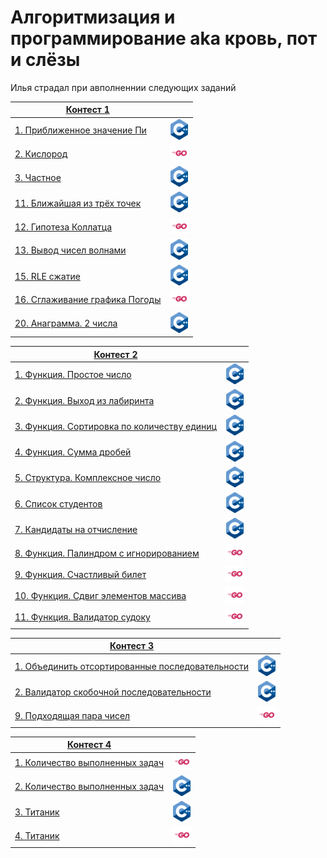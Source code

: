 # Алгоритмизация и программирование aka кровь, пот и слёзы

Илья страдал при авполненнии следующих заданий

|[Контест 1](https://contest.yandex.ru/contest/52142/problems/) |  |
| --- | :-: |
| [1. Приближенное значение Пи](./contest_01/01/main.cpp) | ![](./image/cpp.png) |
| [2. Кислород](./contest_1/02/main.go) | ![](./image/go.png) |
| [3. Частное](./contest_01/03/main.cpp) | ![](./image/cpp.png) |
| [11. Ближайшая из трёх точек](./contest_01/11/main.cpp) | ![](./image/cpp.png) |
| [12. Гипотеза Коллатца](./contest_01/12/main.go) | ![](./image/go.png) |
| [13. Вывод чисел волнами](./contest_01/13/main.cpp) | ![](./image/cpp.png) |
| [15. RLE сжатие](./contest_01/15/main.cpp) | ![](./image/cpp.png) |
| [16. Сглаживание графика Погоды](./contest_01/16/main.go) | ![](./image/go.png) |
| [20. Анаграмма. 2 числа](./contest_01/20/main.cpp) | ![](./image/cpp.png) |
 
|[Контест 2](https://contest.yandex.ru/contest/52676/problems/) |  |
| --- | :-: |
| [1. Функция. Простое число](./contest_02/01/main.cpp) | ![](./image/cpp.png) |
| [2. Функция. Выход из лабиринта](./contest_02/02/main.cpp) | ![](./image/cpp.png) |
| [3. Функция. Сортировка по количеству единиц](./contest_02/03/main.cpp) | ![](./image/cpp.png) |
| [4. Функция. Сумма дробей](./contest_02/04/main.cpp) | ![](./image/cpp.png) |
| [5. Структура. Комплексное число](./contest_02/05/main.cpp) | ![](./image/cpp.png) |
| [6. Список студентов](./contest_02/06/main.cpp) | ![](./image/cpp.png) |
| [7. Кандидаты на отчисление](./contest_02/07/main.cpp) | ![](./image/cpp.png) |
| [8. Функция. Палиндром с игнорированием](./contest_02/08/main.go) | ![](./image/go.png) |
| [9. Функция. Счастливый билет](./contest_02/09/main.go) | ![](./image/go.png) |
| [10. Функция. Сдвиг элементов массива](./contest_02/10/main.go) | ![](./image/go.png) |
| [11. Функция. Валидатор судоку](./contest_02/11/main.go) | ![](./image/go.png) |

|[Контест 3](https://contest.yandex.ru/contest/53504/problems/) |  |
| --- | :-: |
| [1. Объединить отсортированные последовательности](./contest_02/01/main.cpp) | ![](./image/cpp.png) |
| [2. Валидатор скобочной последовательности](./contest_03/02/main.cpp) | ![](./image/cpp.png) |
| [9. Подходящая пара чисел](./contest_03/09/main.go) | ![](./image/go.png) |

|[Контест 4](https://contest.yandex.ru/contest/54625/problems/4/) |  |
| --- | :-: |
| [1. Количество выполненных задач](./contest_04/01/main.go) | ![](./image/go.png) |
| [2. Количество выполненных задач](./contest_04/02/main.cpp) | ![](./image/cpp.png) |
| [3. Титаник](./contest_04/03/main.cpp) | ![](./image/cpp.png) |
| [4. Титаник](./contest_04/04/main.go) | ![](./image/go.png) |
